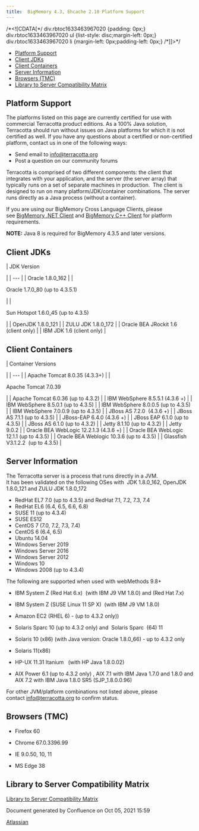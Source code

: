```yaml
---
title:  BigMemory 4.3, Ehcache 2.10 Platform Support  
---
```


/\*<!\[CDATA\[\*/ div.rbtoc1633463967020 {padding: 0px;} div.rbtoc1633463967020 ul {list-style: disc;margin-left: 0px;} div.rbtoc1633463967020 li {margin-left: 0px;padding-left: 0px;} /\*\]\]>\*/

*   [Platform Support](#BigMemory4.3,Ehcache2.10PlatformSupport-PlatformSupport)
*   [Client JDKs](#BigMemory4.3,Ehcache2.10PlatformSupport-ClientJDKs)
*   [Client Containers](#BigMemory4.3,Ehcache2.10PlatformSupport-ClientContainers)
*   [Server Information](#BigMemory4.3,Ehcache2.10PlatformSupport-ServerInformation)
*   [Browsers (TMC)](#BigMemory4.3,Ehcache2.10PlatformSupport-Browsers(TMC))
*   [Library to Server Compatibility Matrix](#BigMemory4.3,Ehcache2.10PlatformSupport-LibrarytoServerCompatibilityMatrix)

Platform Support
----------------

The platforms listed on this page are currently certified for use with commercial Terracotta product editions. As a 100% Java solution, Terracotta should run without issues on Java platforms for which it is not certified as well. If you have any questions about a certified or non-certified platform, contact us in one of the following ways:

*   Send email to [info@terracotta.org](mailto:info@terracotta.org)
*   Post a question on our community forums

Terracotta is comprised of two different components: the client that integrates with your application, and the server (the server array) that typically runs on a set of separate machines in production.  The client is designed to run on many platform/JDK/container combinations. The server runs directly as a Java process (without a container).

If you are using our BigMemory Cross Language Clients, please see [BigMemory .NET Client](http://terracotta-org/documentation/4.1/cross-language/dotnet/dotnet-install) and [BigMemory C++ Client](Library+to+Server+Compatibility+Matrix) for platform requirements.

**NOTE:** Java 8 is required for BigMemory 4.3.5 and later versions.

Client JDKs
-----------

| 
JDK Version

 |
| --- |
| Oracle 1.8.0\_162 |
| 

Oracle 1.7.0\_80 (up to 4.3.5.1)

 |
| 

Sun Hotspot 1.6.0\_45 (up to 4.3.5)

 |
| OpenJDK 1.8.0\_121 |
| ZULU JDK 1.8.0\_172 |
| Oracle BEA JRockit 1.6 (client only) |
| IBM JDK 1.6 (client only) |

Client Containers
-----------------

| 
Container Versions

 |
| --- |
| Apache Tomcat 8.0.35 (4.3.3+) |
| 

Apache Tomcat 7.0.39

 |
| Apache Tomcat 6.0.36 (up to 4.3.2) |
| IBM WebSphere 8.5.5.1 (4.3.6 +) |
| IBM WebSphere 8.5.0.1 (up to 4.3.5) |
| IBM WebSphere 8.0.0.5 (up to 4.3.5) |
| IBM WebSphere 7.0.0.9 (up to 4.3.5) |
| JBoss AS 7.2.0  (4.3.6 +) |
| JBoss AS 7.1.1 (up to 4.3.5) |
| JBoss-EAP 6.4.0 (4.3.6 +) |
| JBoss EAP 6.1.0 (up to 4.3.5) |
| JBoss AS 6.1.0 (up to 4.3.2) |
| Jetty 8.1.10 (up to 4.3.2) |
| Jetty 9.0.2 |
| Oracle BEA WebLogic 12.2.1.3 (4.3.6 +) |
| Oracle BEA WebLogic 12.1.1 (up to 4.3.5) |
| Oracle BEA Weblogic 10.3.6 (up to 4.3.5) |
| Glassfish V3.1.2.2  (up to 4.3.5) |

Server Information
------------------

The Terracotta server is a process that runs directly in a JVM.  
It has been validated on the following OSes with  JDK 1.8.0\_162, OpenJDK 1.8.0\_121 and ZULU JDK 1.8.0\_172

*   RedHat EL7 7.0 (up to 4.3.5) and RedHat 7.1, 7.2, 7.3, 7.4
*   RedHat EL6 (6.4, 6.5, 6.6, 6.8)
*   SUSE 11 (up to 4.3.4)
*   SUSE ES12
*   CentOS 7 (7.0, 7.2, 7.3, 7.4)
*   CentOS 6 (6.4, 6.5)
*   Ubuntu 14.04
*   Windows Server 2019
*   Windows Server 2016
*   Windows Server 2012
*   Windows 10
*   Windows 2008 (up to 4.3.4)

The following are supported when used with webMethods 9.8+

*   IBM System Z (Red Hat 6.x)  (with IBM J9 VM 1.8.0) and (Red Hat 7.x)
*   IBM System Z (SUSE Linux 11 SP X)  (with IBM J9 VM 1.8.0)
*   Amazon EC2 (RHEL 6) - (up to 4.3.2 only))
*   Solaris Sparc 10 (up to 4.3.2 only) and  Solaris Sparc  (64) 11
*   Solaris 10 (x86) (with Java version: Oracle 1.8.0\_66) - up to 4.3.2 only
*   Solaris 11(x86)  
    
*   HP-UX 11.31 Itanium   (with HP Java 1.8.0.02)
*   AIX Power 6.1 (up to 4.3.2 only) , AIX 7.1 with IBM Java 1.7.0 and 1.8.0 and AIX 7.2 with IBM Java 1.8.0 SR5 (SJP\_1.8.0.0.96)

For other JVM/platform combinations not listed above, please contact [info@terracotta.org](mailto:info@terracotta.org) to confirm status.

Browsers (TMC)
--------------

*   Firefox 60
*   Chrome 67.0.3396.99  
    
*   IE 9.0.50, 10, 11
*   MS Edge 38

Library to Server Compatibility Matrix
--------------------------------------

[Library to Server Compatibility Matrix](Library+to+Server+Compatibility+Matrix)

  

Document generated by Confluence on Oct 05, 2021 15:59

[Atlassian](http://www.atlassian.com/)
